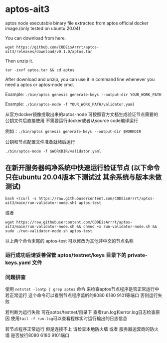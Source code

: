 # aptos-ait3

aptos node executable binary file extracted from aptos official docker image.(only tested on ubuntu 20.04)

You can download from here.

```wget https://github.com/CODEisArrrt/aptos-ait3/releases/download/v0.1.0/aptos.tar```

Then unzip it.

```tar -zxvf aptos.tar && cd aptos```

After download and unzip, you can use it in command line whenever you need a aptos or aptos-node cmd.

Example: 
```./bin/aptos genesis generate-keys --output-dir YOUR_WORK_PATH```

Example:
```./bin/aptos-node -f YOUR_WORK_PATH/validator.yaml```


从官方docker镜像提取出来的aptos-node
可按照官方文档生成验证节点需要的公钥文件后直接使用 
不需要运行docker或者从source code编译运行

例如：```./bin/aptos genesis generate-keys --output-dir $WORKDIR```

公钥和节点配置文件准备就绪后运行

```./bin/aptos-node -f $WORKDIR/validator.yaml```


## 在新开服务器纯净系统中快速运行验证节点 (以下命令只在ubuntu 20.04版本下测试过 其余系统与版本未做测试)
```bash <(curl -s https://raw.githubusercontent.com/CODEisArrrt/aptos-ait3/main/run-validator-node.sh) aptos-test```

或者

```wget https://raw.githubusercontent.com/CODEisArrrt/aptos-ait3/main/run-validator-node.sh && chmod +x run-validator-node.sh && sudo ./run-validator-node.sh aptos-test```

以上两个命令末尾的 aptos-test 可以修改为其他非中文的节点名称 

### 运行成功后请妥善保管 aptos/testnet/keys 目录下的 private-keys.yaml 文件

### 问题排查
使用 ```netstat -lantp | grep aptos``` 命令 来检查aptos节点程序是否正常运行中 若正常运行 这个命令可以看到节点程序监听的8080 6180 9101等端口 否则运行失败

若判断为运行失败 可在aptos/testnet/目录下 查看run.log和error.log日志检查原因 使用```tail -f run.log```可以查看程序实时运行输出的日志信息

若节点程序正常运行 但是连接不上 请检查本地防火墙 或者 服务器运营商的防火墙 是否放行8080 6180 9101端口

